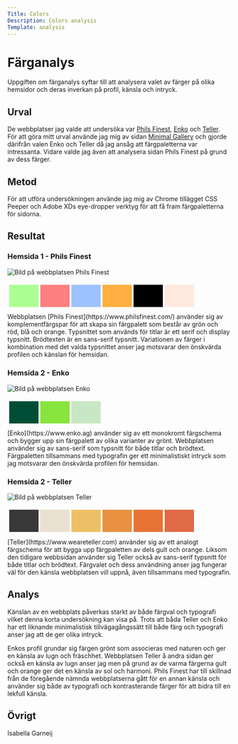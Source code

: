 ```yaml
---
Title: Colors
Description: Colors analysis
Template: analysis
---
```


# Färganalys

Uppgiften om färganalys syftar till att analysera valet av färger på olika hemsidor och deras inverkan på profil, känsla och intryck.

## Urval
De webbplatser jag valde att undersöka var [Phils Finest](https://www.philsfinest.com/), [Enko](https://www.enko.ag) och [Teller](https://www.weareteller.com). För att göra mitt urval använde jag mig av sidan [Minimal Gallery](https://minimal.gallery/) och gjorde därifrån valen Enko och Teller då jag ansåg att färgpaletterna var intressanta. Vidare valde jag även att analysera sidan Phils Finest på grund av dess färger. 

## Metod

För att utföra undersökningen använde jag mig av Chrome tillägget CSS Peeper och Adobe XDs eye-dropper verktyg för att få fram färgpaletterna för sidorna.  

## Resultat

### Hemsida 1 - Phils Finest
![Bild på webbplatsen Phils Finest](%base_url%/image/philsfinest.png)

<table style="border-spacing: 4px; border-collapse: separate; margin-bottom: 0.6rem;">
    <tr>
        <td style="height: 50px; width: 50px; background-color: #acff93">
        <td style="height: 50px; width: 50px; background-color: #FF8080">
        <td style="height: 50px; width: 50px; background-color: #9CC2FF">
        <td style="height: 50px; width: 50px; background-color: #FFB040">
        <td style="height: 50px; width: 50px; background-color: #000000">
        <td style="height: 50px; width: 50px; background-color: #ffe9de">
    </tr>
</table>
Webbplatsen [Phils Finest](https://www.philsfinest.com/) använder sig av komplementfärgspar för att skapa sin färgpalett som består av grön och röd, blå och orange. Typsnittet som används för titlar är ett serif och display typsnitt. Brödtexten är en sans-serif typsnitt. Variationen av färger i kombination med det valda typsnittet anser jag motsvarar den önskvärda profilen och känslan för hemsidan.

### Hemsida 2 - Enko

![Bild på webbplatsen Enko](%base_url%/image/Enko.png)

<table style="border-spacing: 4px; border-collapse: separate; margin-bottom: 0.6rem;">
    <tr>
        <td style="height: 50px; width: 50px; background-color: #004e35">
        <td style="height: 50px; width: 50px; background-color: #88e53e">
        <td style="height: 50px; width: 50px; background-color: #C8E7C4">
    </tr>
</table>
[Enko](https://www.enko.ag) använder sig av ett monokromt färgschema och bygger upp sin färgpalett av olika varianter av grönt. Webbplatsen använder sig av sans-serif som typsnitt för både titlar och brödtext. Färgpaletten tillsammans med typografin ger ett minimalistiskt intryck som jag motsvarar den önskvärda profilen för hemsidan.

### Hemsida 2 - Teller

![Bild på webbplatsen Teller](%base_url%/image/Teller.png)

<table style="border-spacing: 4px; border-collapse: separate; margin-bottom: 0.6rem;">
    <tr>
        <td style="height: 50px; width: 50px; background-color: #383838">
        <td style="height: 50px; width: 50px; background-color: #EAE0D0">
        <td style="height: 50px; width: 50px; background-color: #EEC065">
        <td style="height: 50px; width: 50px; background-color: #E89140">
        <td style="height: 50px; width: 50px; background-color: #E77435">
        <td style="height: 50px; width: 50px; background-color: #E06A45">
    </tr>
</table>
[Teller](https://www.weareteller.com) använder sig av ett analogt färgschema för att bygga upp färgpaletten av dels gult och orange. Liksom den tidigare webbsidan använder sig Teller också av sans-serif typsnitt för både titlar och brödtext. Färgvalet och dess användning anser jag fungerar väl för den känsla webbplatsen vill uppnå, även tillsammans med typografin. 

## Analys

Känslan av en webbplats påverkas starkt av både färgval och typografi vilket denna korta undersökning kan visa på. Trots att båda Teller och Enko har ett liknande minimalistisk tillvägagångssätt till både färg och typografi anser jag att de ger olika intryck. 

Enkos profil grundar sig färgen grönt som associeras med naturen och ger en känsla av lugn och fräschhet. Webbplatsen Teller å andra sidan ger också en känsla av lugn anser jag men på grund av de varma färgerna gult och orange ger det en känsla av sol och harmoni. Phils Finest har till skillnad från de föregående nämnda webbplatserna gått för en annan känsla och använder sig både av typografi och kontrasterande färger för att bidra till en lekfull känsla.

## Övrigt

Isabella Garneij
